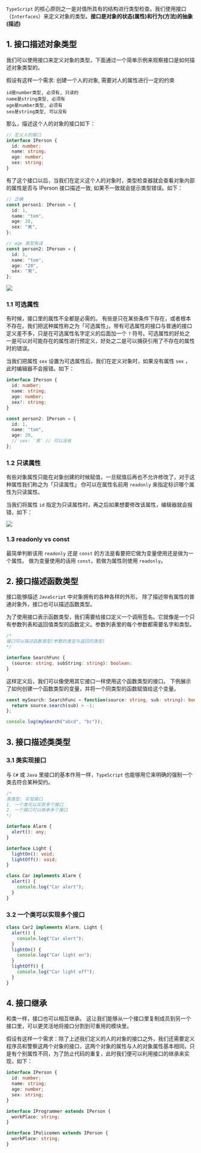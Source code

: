 `TypeScript` 的核心原则之一是对值所具有的结构进行类型检查。我们使用接口（`Interfaces`）来定义对象的类型。**接口是对象的状态(属性)和行为(方法)的抽象(描述)**

## 1. 接口描述对象类型

我们可以使用接口来定义对象的类型，下面通过一个简单示例来观察接口是如何描述对象类型的。

假设有这样一个需求: 创建一个人的对象, 需要对人的属性进行一定的约束

```
id是number类型, 必须有, 只读的
name是string类型, 必须有
age是number类型, 必须有
sex是string类型, 可以没有
```

那么，描述这个人的对象的接口如下：

```typescript
// 定义人的接口
interface IPerson {
  id: number;
  name: string;
  age: number;
  sex: string;
}
```

有了这个接口以后，当我们在定义这个人的对象时，类型检查器就会查看对象内部的属性是否与 IPerson 接口描述一致, 如果不一致就会提示类型错误。如下：

```typescript
// 正确
const person1: IPerson = {
  id: 1,
  name: "tom",
  age: 20,
  sex: "男",
};

// age 类型有误
const person2: IPerson = {
  id: 1,
  name: "tom",
  age: "20",
  sex: "男",
};
```

![](~@/typescript/02/01.png)

### 1.1 可选属性

有时候，接口里的属性不全都是必需的。 有些是只在某些条件下存在，或者根本不存在。我们把这种属性称之为「可选属性」。带有可选属性的接口与普通的接口定义差不多，只是在可选属性名字定义的后面加一个 `?` 符号。可选属性的好处之一是可以对可能存在的属性进行预定义，好处之二是可以捕获引用了不存在的属性时的错误。

当我们把属性 `sex` 设置为可选属性后，我们在定义对象时，如果没有属性 `sex` ，此时编辑器不会报错。如下：

```typescript
interface IPerson {
  id: number;
  name: string;
  age: number;
  sex?: string;
}

const person2: IPerson = {
  id: 1,
  name: "tom",
  age: 20,
  // sex: '男' // 可以没有
};
```

### 1.2 只读属性

有些对象属性只能在对象创建的时候赋值，一旦赋值后再也不允许修改了，对于这种属性我们称之为「只读属性」 你可以在属性名前用 `readonly` 来指定标识哪个属性为只读属性。

当我们将属性 `id` 指定为只读属性时，再之后如果想要修改该属性，编辑器就会报错，如下：

![](~@/typescript/02/02.png)

### 1.3 readonly vs const

最简单判断该用 `readonly` 还是 `const` 的方法是看要把它做为变量使用还是做为一个属性。 做为变量使用的话用 `const`，若做为属性则使用 `readonly`。

## 2. 接口描述函数类型

接口能够描述 `JavaScript` 中对象拥有的各种各样的外形。 除了描述带有属性的普通对象外，接口也可以描述函数类型。

为了使用接口表示函数类型，我们需要给接口定义一个调用签名。它就像是一个只有参数列表和返回值类型的函数定义。参数列表里的每个参数都需要名字和类型。

```typescript
/* 
接口可以描述函数类型(参数的类型与返回的类型)
*/

interface SearchFunc {
  (source: string, subString: string): boolean;
}
```

这样定义后，我们可以像使用其它接口一样使用这个函数类型的接口。 下例展示了如何创建一个函数类型的变量，并将一个同类型的函数赋值给这个变量。

```typescript
const mySearch: SearchFunc = function(source: string, sub: string): boolean {
  return source.search(sub) > -1;
};

console.log(mySearch("abcd", "bc"));
```

## 3. 接口描述类类型

### 3.1 类实现接口

与 `C#` 或 `Java` 里接口的基本作用一样，`TypeScript` 也能够用它来明确的强制一个类去符合某种契约。

```typescript
/* 
类类型: 实现接口
1. 一个类可以实现多个接口
2. 一个接口可以继承多个接口
*/

interface Alarm {
  alert(): any;
}

interface Light {
  lightOn(): void;
  lightOff(): void;
}

class Car implements Alarm {
  alert() {
    console.log("Car alert");
  }
}
```

### 3.2 一个类可以实现多个接口

```typescript
class Car2 implements Alarm, Light {
  alert() {
    console.log("Car alert");
  }
  lightOn() {
    console.log("Car light on");
  }
  lightOff() {
    console.log("Car light off");
  }
}
```

## 4. 接口继承

和类一样，接口也可以相互继承。 这让我们能够从一个接口里复制成员到另一个接口里，可以更灵活地将接口分割到可重用的模块里。

假设有这样一个需求：除了上述我们定义的人的对象的接口之外，我们还需要定义程序员和警察这两个对象的接口，这两个对象的属性与人的对象属性基本相同，只是有个别属性不同，为了防止代码的重复，此时我们便可以利用接口的继承来实现，如下：

```typescript
interface IPerson {
  id: number;
  name: string;
  age: number;
  sex: string;
}

interface IProgrammer extends IPerson {
  workPlace: string;
}

interface IPolicemen extends IPerson {
  workPlace: string;
}
```
